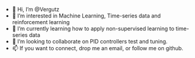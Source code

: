 - 👋 Hi, I’m @Vergutz
- 👀 I’m interested in Machine Learning, Time-series data and reinforcement learning
- 🌱 I’m currently learning how to apply non-supervised learning to time-series data
- 💞️ I’m looking to collaborate on PID controllers test and tuning.
- 📫 If you want to connect, drop me an email, or follow me on github.

<!---
Vergutz/Vergutz is a ✨ special ✨ repository because its `README.md` (this file) appears on your GitHub profile.
You can click the Preview link to take a look at your changes.
--->
